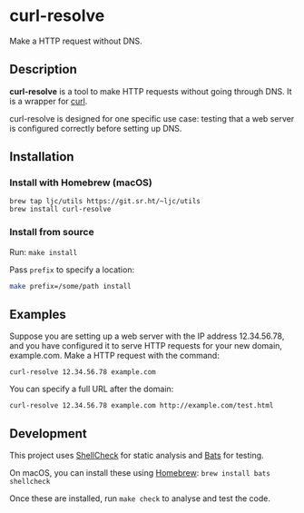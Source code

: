 # curl-resolve

Make a HTTP request without DNS.

## Description

**curl-resolve** is a tool to make HTTP requests without going through DNS.
It is a wrapper for [curl][].

curl-resolve is designed for one specific use case: testing that a web server
is configured correctly before setting up DNS.

## Installation

### Install with Homebrew (macOS)

```
brew tap ljc/utils https://git.sr.ht/~ljc/utils
brew install curl-resolve
```

### Install from source

Run: `make install`

Pass `prefix` to specify a location:

```sh
make prefix=/some/path install
```

## Examples

Suppose you are setting up a web server with the IP address 12.34.56.78, and
you have configured it to serve HTTP requests for your new domain, example.com.
Make a HTTP request with the command:

```
curl-resolve 12.34.56.78 example.com
```

You can specify a full URL after the domain:

```
curl-resolve 12.34.56.78 example.com http://example.com/test.html
```

## Development

This project uses [ShellCheck][shellcheck] for static analysis
and [Bats][bats] for testing.

On macOS, you can install these using [Homebrew][brew]: `brew install bats shellcheck`

Once these are installed, run `make check` to analyse and test the code.

[bats]: https://github.com/sstephenson/bats
[brew]: https://brew.sh/
[curl]: https://curl.haxx.se/
[shellcheck]: https://www.shellcheck.net/
